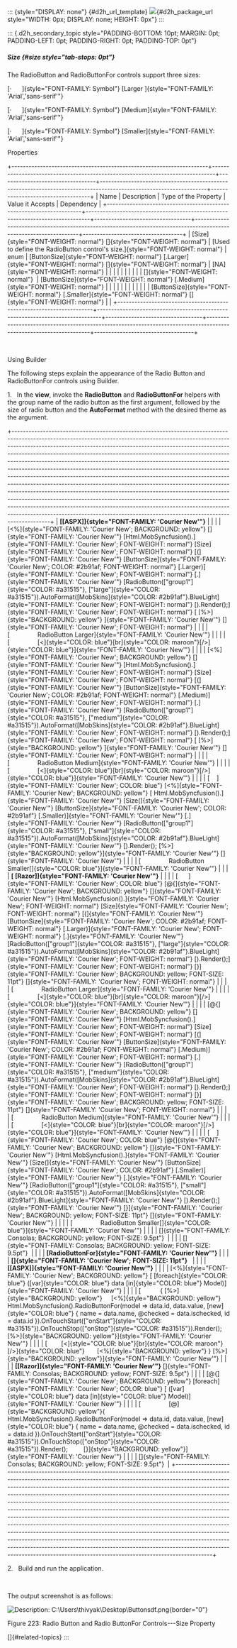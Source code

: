 ::: {style="DISPLAY: none"}
[](ms-xhelp:///?Id=d2h_url_template){#d2h_url_template} ![](!package_url!){#d2h_package_url style="WIDTH: 0px; DISPLAY: none; HEIGHT: 0px"}
:::

::: {.d2h_secondary_topic style="PADDING-BOTTOM: 10pt; MARGIN: 0pt; PADDING-LEFT: 0pt; PADDING-RIGHT: 0pt; PADDING-TOP: 0pt"}
##### Size {#size style="tab-stops: 0pt"}

The RadioButton and RadioButtonFor controls support three sizes:

[·      ]{style="FONT-FAMILY: Symbol"} [Larger ]{style="FONT-FAMILY: 'Arial','sans-serif'"}

[·      ]{style="FONT-FAMILY: Symbol"} [Medium]{style="FONT-FAMILY: 'Arial','sans-serif'"}

[·      ]{style="FONT-FAMILY: Symbol"} [Smaller]{style="FONT-FAMILY: 'Arial','sans-serif'"}

Properties

+---------------------------------------------------------------------+-------------------------------------------------------------------------------+----------------------------------+-------------------------------------------------------------------------------------------------------------------+-----------------------------------+
| Name                                                                | Description                                                                   | Type of the Property             | Value it Accepts                                                                                                  | Dependency                        |
+---------------------------------------------------------------------+-------------------------------------------------------------------------------+----------------------------------+-------------------------------------------------------------------------------------------------------------------+-----------------------------------+
| [Size]{style="FONT-WEIGHT: normal"} []{style="FONT-WEIGHT: normal"} | [Used to define the RadioButton control's size.]{style="FONT-WEIGHT: normal"} | enum                             | [ButtonSize]{style="FONT-WEIGHT: normal"} [.Larger]{style="FONT-WEIGHT: normal"} []{style="FONT-WEIGHT: normal"}  | [NA]{style="FONT-WEIGHT: normal"} |
|                                                                     |                                                                               |                                  |                                                                                                                   |                                   |
|                                                                     |                                                                               | []{style="FONT-WEIGHT: normal"}  | [ButtonSize]{style="FONT-WEIGHT: normal"} [.Medium]{style="FONT-WEIGHT: normal"}                                  |                                   |
|                                                                     |                                                                               |                                  |                                                                                                                   |                                   |
|                                                                     |                                                                               |                                  | [ButtonSize]{style="FONT-WEIGHT: normal"} [.Smaller]{style="FONT-WEIGHT: normal"} []{style="FONT-WEIGHT: normal"} |                                   |
+---------------------------------------------------------------------+-------------------------------------------------------------------------------+----------------------------------+-------------------------------------------------------------------------------------------------------------------+-----------------------------------+

 

Using Builder

The following steps explain the appearance of the Radio Button and RadioButtonFor controls using Builder.

1.   In the **view**, invoke the **RadioButton** and **RadioButtonFor** helpers with the group name of the radio button as the first argument, followed by the size of radio button and the **AutoFormat** method with the desired theme as the argument.

+-------------------------------------------------------------------------------------------------------------------------------------------------------------------------------------------------------------------------------------------------------------------------------------------------------------------------------------------------------------------------------------------------------------------------------------------------------------------------------------------------------------------------------------------------------------------------------------------------------------------------------------------------------------------------------------------------------------------------------------------------------------------------------------------------------------------------------------------------------------------------------------------------------------------------------------------------------------------------------------+
| **[\[ASPX\]]{style="FONT-FAMILY: 'Courier New'"}**                                                                                                                                                                                                                                                                                                                                                                                                                                                                                                                                                                                                                                                                                                                                                                                                                                                                                                                                  |
|                                                                                                                                                                                                                                                                                                                                                                                                                                                                                                                                                                                                                                                                                                                                                                                                                                                                                                                                                                                     |
| [\<%]{style="FONT-FAMILY: 'Courier New'; BACKGROUND: yellow"} []{style="FONT-FAMILY: 'Courier New'"} [Html.MobSyncfusion().]{style="FONT-FAMILY: 'Courier New'; FONT-WEIGHT: normal"} [Size]{style="FONT-FAMILY: 'Courier New'; FONT-WEIGHT: normal"} [(]{style="FONT-FAMILY: 'Courier New'"} [ButtonSize]{style="FONT-FAMILY: 'Courier New'; COLOR: #2b91af; FONT-WEIGHT: normal"} [.Larger)]{style="FONT-FAMILY: 'Courier New'; FONT-WEIGHT: normal"} [.]{style="FONT-FAMILY: 'Courier New'"} [RadioButton([\"group1\"]{style="COLOR: #a31515"}, [\"large\"]{style="COLOR: #a31515"}).AutoFormat([MobSkins]{style="COLOR: #2b91af"}.BlueLight]{style="FONT-FAMILY: 'Courier New'; FONT-WEIGHT: normal"} [).Render();]{style="FONT-FAMILY: 'Courier New'; FONT-WEIGHT: normal"} [ [%\>]{style="BACKGROUND: yellow"} ]{style="FONT-FAMILY: 'Courier New'"} []{style="FONT-FAMILY: 'Courier New'; FONT-WEIGHT: normal"}                                                              |
|                                                                                                                                                                                                                                                                                                                                                                                                                                                                                                                                                                                                                                                                                                                                                                                                                                                                                                                                                                                     |
| [                RadioButton Larger]{style="FONT-FAMILY: 'Courier New'"}                                                                                                                                                                                                                                                                                                                                                                                                                                                                                                                                                                                                                                                                                                                                                                                                                                                                                                            |
|                                                                                                                                                                                                                                                                                                                                                                                                                                                                                                                                                                                                                                                                                                                                                                                                                                                                                                                                                                                     |
| [                [\<]{style="COLOR: blue"}[br]{style="COLOR: maroon"}[/\>]{style="COLOR: blue"}]{style="FONT-FAMILY: 'Courier New'"}                                                                                                                                                                                                                                                                                                                                                                                                                                                                                                                                                                                                                                                                                                                                                                                                                                                |
|                                                                                                                                                                                                                                                                                                                                                                                                                                                                                                                                                                                                                                                                                                                                                                                                                                                                                                                                                                                     |
| [\<%]{style="FONT-FAMILY: 'Courier New'; BACKGROUND: yellow"} []{style="FONT-FAMILY: 'Courier New'"} [Html.MobSyncfusion().]{style="FONT-FAMILY: 'Courier New'; FONT-WEIGHT: normal"} [Size]{style="FONT-FAMILY: 'Courier New'; FONT-WEIGHT: normal"} [(]{style="FONT-FAMILY: 'Courier New'"} [ButtonSize]{style="FONT-FAMILY: 'Courier New'; COLOR: #2b91af; FONT-WEIGHT: normal"} [.Medium)]{style="FONT-FAMILY: 'Courier New'; FONT-WEIGHT: normal"} [.]{style="FONT-FAMILY: 'Courier New'"} [RadioButton([\"group1\"]{style="COLOR: #a31515"}, [\"medium\"]{style="COLOR: #a31515"}).AutoFormat([MobSkins]{style="COLOR: #2b91af"}.BlueLight]{style="FONT-FAMILY: 'Courier New'; FONT-WEIGHT: normal"} [).Render();]{style="FONT-FAMILY: 'Courier New'; FONT-WEIGHT: normal"} [ [%\>]{style="BACKGROUND: yellow"} ]{style="FONT-FAMILY: 'Courier New'"} []{style="FONT-FAMILY: 'Courier New'; FONT-WEIGHT: normal"}                                                             |
|                                                                                                                                                                                                                                                                                                                                                                                                                                                                                                                                                                                                                                                                                                                                                                                                                                                                                                                                                                                     |
| [                RadioButton Medium]{style="FONT-FAMILY: 'Courier New'"}                                                                                                                                                                                                                                                                                                                                                                                                                                                                                                                                                                                                                                                                                                                                                                                                                                                                                                            |
|                                                                                                                                                                                                                                                                                                                                                                                                                                                                                                                                                                                                                                                                                                                                                                                                                                                                                                                                                                                     |
| [                [\<]{style="COLOR: blue"}[br]{style="COLOR: maroon"}[/\>]{style="COLOR: blue"}]{style="FONT-FAMILY: 'Courier New'"}                                                                                                                                                                                                                                                                                                                                                                                                                                                                                                                                                                                                                                                                                                                                                                                                                                                |
|                                                                                                                                                                                                                                                                                                                                                                                                                                                                                                                                                                                                                                                                                                                                                                                                                                                                                                                                                                                     |
| [    ]{style="FONT-FAMILY: 'Courier New'; COLOR: blue"} [\<%]{style="FONT-FAMILY: 'Courier New'; BACKGROUND: yellow"} [ Html.MobSyncfusion().]{style="FONT-FAMILY: 'Courier New'"} [Size(]{style="FONT-FAMILY: 'Courier New'"} [ButtonSize]{style="FONT-FAMILY: 'Courier New'; COLOR: #2b91af"} [.Smaller)]{style="FONT-FAMILY: 'Courier New'"} [.]{style="FONT-FAMILY: 'Courier New'"} [RadioButton([\"group1\"]{style="COLOR: #a31515"}, [\"small\"]{style="COLOR: #a31515"}).AutoFormat([MobSkins]{style="COLOR: #2b91af"}.BlueLight]{style="FONT-FAMILY: 'Courier New'"} [).Render(); [%\>]{style="BACKGROUND: yellow"}]{style="FONT-FAMILY: 'Courier New'"} []{style="FONT-FAMILY: 'Courier New'"}                                                                                                                                                                                                                                                                             |
|                                                                                                                                                                                                                                                                                                                                                                                                                                                                                                                                                                                                                                                                                                                                                                                                                                                                                                                                                                                     |
| [                RadioButton Smaller[]{style="COLOR: blue"}]{style="FONT-FAMILY: 'Courier New'"}                                                                                                                                                                                                                                                                                                                                                                                                                                                                                                                                                                                                                                                                                                                                                                                                                                                                                    |
|                                                                                                                                                                                                                                                                                                                                                                                                                                                                                                                                                                                                                                                                                                                                                                                                                                                                                                                                                                                     |
| **[ \[Razor\]]{style="FONT-FAMILY: 'Courier New'"}**                                                                                                                                                                                                                                                                                                                                                                                                                                                                                                                                                                                                                                                                                                                                                                                                                                                                                                                                |
|                                                                                                                                                                                                                                                                                                                                                                                                                                                                                                                                                                                                                                                                                                                                                                                                                                                                                                                                                                                     |
| [      ]{style="FONT-FAMILY: 'Courier New'; COLOR: blue"} [\@{]{style="FONT-FAMILY: 'Courier New'; BACKGROUND: yellow"} []{style="FONT-FAMILY: 'Courier New'"} [Html.MobSyncfusion().]{style="FONT-FAMILY: 'Courier New'; FONT-WEIGHT: normal"} [Size]{style="FONT-FAMILY: 'Courier New'; FONT-WEIGHT: normal"} [(]{style="FONT-FAMILY: 'Courier New'"} [ButtonSize]{style="FONT-FAMILY: 'Courier New'; COLOR: #2b91af; FONT-WEIGHT: normal"} [.Larger)]{style="FONT-FAMILY: 'Courier New'; FONT-WEIGHT: normal"} [.]{style="FONT-FAMILY: 'Courier New'"} [RadioButton([\"group1\"]{style="COLOR: #a31515"}, [\"large\"]{style="COLOR: #a31515"}).AutoFormat([MobSkins]{style="COLOR: #2b91af"}.BlueLight]{style="FONT-FAMILY: 'Courier New'; FONT-WEIGHT: normal"} [).Render();]{style="FONT-FAMILY: 'Courier New'; FONT-WEIGHT: normal"} [}]{style="FONT-FAMILY: 'Courier New'; BACKGROUND: yellow; FONT-SIZE: 11pt"} []{style="FONT-FAMILY: 'Courier New'; FONT-WEIGHT: normal"} |
|                                                                                                                                                                                                                                                                                                                                                                                                                                                                                                                                                                                                                                                                                                                                                                                                                                                                                                                                                                                     |
| [                RadioButton Larger]{style="FONT-FAMILY: 'Courier New'"}                                                                                                                                                                                                                                                                                                                                                                                                                                                                                                                                                                                                                                                                                                                                                                                                                                                                                                            |
|                                                                                                                                                                                                                                                                                                                                                                                                                                                                                                                                                                                                                                                                                                                                                                                                                                                                                                                                                                                     |
| [                [\<]{style="COLOR: blue"}[br]{style="COLOR: maroon"}[/\>]{style="COLOR: blue"}]{style="FONT-FAMILY: 'Courier New'"}                                                                                                                                                                                                                                                                                                                                                                                                                                                                                                                                                                                                                                                                                                                                                                                                                                                |
|                                                                                                                                                                                                                                                                                                                                                                                                                                                                                                                                                                                                                                                                                                                                                                                                                                                                                                                                                                                     |
| [\@{]{style="FONT-FAMILY: 'Courier New'; BACKGROUND: yellow"} []{style="FONT-FAMILY: 'Courier New'"} [Html.MobSyncfusion().]{style="FONT-FAMILY: 'Courier New'; FONT-WEIGHT: normal"} [Size]{style="FONT-FAMILY: 'Courier New'; FONT-WEIGHT: normal"} [(]{style="FONT-FAMILY: 'Courier New'"} [ButtonSize]{style="FONT-FAMILY: 'Courier New'; COLOR: #2b91af; FONT-WEIGHT: normal"} [.Medium)]{style="FONT-FAMILY: 'Courier New'; FONT-WEIGHT: normal"} [.]{style="FONT-FAMILY: 'Courier New'"} [RadioButton([\"group1\"]{style="COLOR: #a31515"}, [\"medium\"]{style="COLOR: #a31515"}).AutoFormat([MobSkins]{style="COLOR: #2b91af"}.BlueLight]{style="FONT-FAMILY: 'Courier New'; FONT-WEIGHT: normal"} [).Render();]{style="FONT-FAMILY: 'Courier New'; FONT-WEIGHT: normal"} [}]{style="FONT-FAMILY: 'Courier New'; BACKGROUND: yellow; FONT-SIZE: 11pt"} []{style="FONT-FAMILY: 'Courier New'; FONT-WEIGHT: normal"}                                                          |
|                                                                                                                                                                                                                                                                                                                                                                                                                                                                                                                                                                                                                                                                                                                                                                                                                                                                                                                                                                                     |
| [                RadioButton Medium]{style="FONT-FAMILY: 'Courier New'"}                                                                                                                                                                                                                                                                                                                                                                                                                                                                                                                                                                                                                                                                                                                                                                                                                                                                                                            |
|                                                                                                                                                                                                                                                                                                                                                                                                                                                                                                                                                                                                                                                                                                                                                                                                                                                                                                                                                                                     |
| [                [\<]{style="COLOR: blue"}[br]{style="COLOR: maroon"}[/\>]{style="COLOR: blue"}]{style="FONT-FAMILY: 'Courier New'"}                                                                                                                                                                                                                                                                                                                                                                                                                                                                                                                                                                                                                                                                                                                                                                                                                                                |
|                                                                                                                                                                                                                                                                                                                                                                                                                                                                                                                                                                                                                                                                                                                                                                                                                                                                                                                                                                                     |
| [    ]{style="FONT-FAMILY: 'Courier New'; COLOR: blue"} [\@{]{style="FONT-FAMILY: 'Courier New'; BACKGROUND: yellow"} []{style="FONT-FAMILY: 'Courier New'"} [Html.MobSyncfusion().]{style="FONT-FAMILY: 'Courier New'"} [Size(]{style="FONT-FAMILY: 'Courier New'"} [ButtonSize]{style="FONT-FAMILY: 'Courier New'; COLOR: #2b91af"} [.Smaller)]{style="FONT-FAMILY: 'Courier New'"} [.]{style="FONT-FAMILY: 'Courier New'"} [RadioButton([\"group1\"]{style="COLOR: #a31515"}, [\"small\"]{style="COLOR: #a31515"}).AutoFormat([MobSkins]{style="COLOR: #2b91af"}.BlueLight]{style="FONT-FAMILY: 'Courier New'"} [).Render();]{style="FONT-FAMILY: 'Courier New'"} [}]{style="FONT-FAMILY: 'Courier New'; BACKGROUND: yellow; FONT-SIZE: 11pt"} []{style="FONT-FAMILY: 'Courier New'"}                                                                                                                                                                                            |
|                                                                                                                                                                                                                                                                                                                                                                                                                                                                                                                                                                                                                                                                                                                                                                                                                                                                                                                                                                                     |
| [                RadioButton Smaller[]{style="COLOR: blue"}]{style="FONT-FAMILY: 'Courier New'"}                                                                                                                                                                                                                                                                                                                                                                                                                                                                                                                                                                                                                                                                                                                                                                                                                                                                                    |
|                                                                                                                                                                                                                                                                                                                                                                                                                                                                                                                                                                                                                                                                                                                                                                                                                                                                                                                                                                                     |
| []{style="FONT-FAMILY: Consolas; BACKGROUND: yellow; FONT-SIZE: 9.5pt"}                                                                                                                                                                                                                                                                                                                                                                                                                                                                                                                                                                                                                                                                                                                                                                                                                                                                                                             |
|                                                                                                                                                                                                                                                                                                                                                                                                                                                                                                                                                                                                                                                                                                                                                                                                                                                                                                                                                                                     |
| []{style="FONT-FAMILY: Consolas; BACKGROUND: yellow; FONT-SIZE: 9.5pt"}                                                                                                                                                                                                                                                                                                                                                                                                                                                                                                                                                                                                                                                                                                                                                                                                                                                                                                             |
|                                                                                                                                                                                                                                                                                                                                                                                                                                                                                                                                                                                                                                                                                                                                                                                                                                                                                                                                                                                     |
| **[RadioButtonFor]{style="FONT-FAMILY: 'Courier New'"}**                                                                                                                                                                                                                                                                                                                                                                                                                                                                                                                                                                                                                                                                                                                                                                                                                                                                                                                            |
|                                                                                                                                                                                                                                                                                                                                                                                                                                                                                                                                                                                                                                                                                                                                                                                                                                                                                                                                                                                     |
| **[]{style="FONT-FAMILY: 'Courier New'; FONT-SIZE: 11pt"}**                                                                                                                                                                                                                                                                                                                                                                                                                                                                                                                                                                                                                                                                                                                                                                                                                                                                                                                         |
|                                                                                                                                                                                                                                                                                                                                                                                                                                                                                                                                                                                                                                                                                                                                                                                                                                                                                                                                                                                     |
| **[\[ASPX\]]{style="FONT-FAMILY: 'Courier New'"}**                                                                                                                                                                                                                                                                                                                                                                                                                                                                                                                                                                                                                                                                                                                                                                                                                                                                                                                                  |
|                                                                                                                                                                                                                                                                                                                                                                                                                                                                                                                                                                                                                                                                                                                                                                                                                                                                                                                                                                                     |
| [\<%]{style="FONT-FAMILY: 'Courier New'; BACKGROUND: yellow"} [ [foreach]{style="COLOR: blue"} ([var]{style="COLOR: blue"} data [in]{style="COLOR: blue"} Model)]{style="FONT-FAMILY: 'Courier New'"}                                                                                                                                                                                                                                                                                                                                                                                                                                                                                                                                                                                                                                                                                                                                                                               |
|                                                                                                                                                                                                                                                                                                                                                                                                                                                                                                                                                                                                                                                                                                                                                                                                                                                                                                                                                                                     |
| [           { [%\>]{style="BACKGROUND: yellow"}     [\<%]{style="BACKGROUND: yellow"} Html.MobSyncfusion().RadioButtonFor(model =\> data.id, data.value, [new]{style="COLOR: blue"} { name = data.name, \@checked = data.ischecked, id = data.id }).OnTouchStart([\"onStart\"]{style="COLOR: #a31515"}).OnTouchStop([\"onStop\"]{style="COLOR: #a31515"}).Render();[%\>]{style="BACKGROUND: yellow"}]{style="FONT-FAMILY: 'Courier New'"}                                                                                                                                                                                                                                                                                                                                                                                                                                                                                                                                           |
|                                                                                                                                                                                                                                                                                                                                                                                                                                                                                                                                                                                                                                                                                                                                                                                                                                                                                                                                                                                     |
| [        [\<]{style="COLOR: blue"}[br]{style="COLOR: maroon"}[/\>]{style="COLOR: blue"}       [\<%]{style="BACKGROUND: yellow"} } [%\>]{style="BACKGROUND: yellow"}]{style="FONT-FAMILY: 'Courier New'"}                                                                                                                                                                                                                                                                                                                                                                                                                                                                                                                                                                                                                                                                                                                                                                            |
|                                                                                                                                                                                                                                                                                                                                                                                                                                                                                                                                                                                                                                                                                                                                                                                                                                                                                                                                                                                     |
| **[\[Razor\]]{style="FONT-FAMILY: 'Courier New'"}** []{style="FONT-FAMILY: Consolas; BACKGROUND: yellow; FONT-SIZE: 9.5pt"}                                                                                                                                                                                                                                                                                                                                                                                                                                                                                                                                                                                                                                                                                                                                                                                                                                                         |
|                                                                                                                                                                                                                                                                                                                                                                                                                                                                                                                                                                                                                                                                                                                                                                                                                                                                                                                                                                                     |
| [\@{]{style="FONT-FAMILY: 'Courier New'; BACKGROUND: yellow"} [foreach]{style="FONT-FAMILY: 'Courier New'; COLOR: blue"} [ ([var]{style="COLOR: blue"} data [in]{style="COLOR: blue"} Model)]{style="FONT-FAMILY: 'Courier New'"}                                                                                                                                                                                                                                                                                                                                                                                                                                                                                                                                                                                                                                                                                                                                                   |
|                                                                                                                                                                                                                                                                                                                                                                                                                                                                                                                                                                                                                                                                                                                                                                                                                                                                                                                                                                                     |
| [                [@]{style="BACKGROUND: yellow"}{ Html.MobSyncfusion().RadioButtonFor(model =\> data.id, data.value, [new]{style="COLOR: blue"} { name = data.name, \@checked = data.ischecked, id = data.id }).OnTouchStart([\"onStart\"]{style="COLOR: #a31515"}).OnTouchStop([\"onStop\"]{style="COLOR: #a31515"}).Render();         [}]{style="BACKGROUND: yellow"}]{style="FONT-FAMILY: 'Courier New'"}                                                                                                                                                                                                                                                                                                                                                                                                                                                                                                                                                                        |
|                                                                                                                                                                                                                                                                                                                                                                                                                                                                                                                                                                                                                                                                                                                                                                                                                                                                                                                                                                                     |
| []{style="FONT-FAMILY: Consolas; BACKGROUND: yellow; FONT-SIZE: 9.5pt"}                                                                                                                                                                                                                                                                                                                                                                                                                                                                                                                                                                                                                                                                                                                                                                                                                                                                                                             |
+-------------------------------------------------------------------------------------------------------------------------------------------------------------------------------------------------------------------------------------------------------------------------------------------------------------------------------------------------------------------------------------------------------------------------------------------------------------------------------------------------------------------------------------------------------------------------------------------------------------------------------------------------------------------------------------------------------------------------------------------------------------------------------------------------------------------------------------------------------------------------------------------------------------------------------------------------------------------------------------+

2.   Build and run the application.

 

The output screenshot is as follows:

![Description: C:\\Users\\thivyak\\Desktop\\Buttonsdf.png](ImagesExt/image103_89.jpg){border="0"}

Figure 223: Radio Button and Radio ButtonFor Controls---Size Property

[]{#related-topics}
:::
